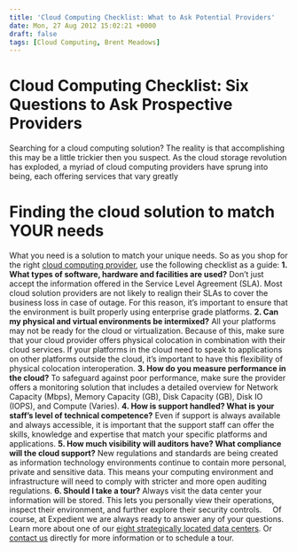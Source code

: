 ```yaml
---
title: 'Cloud Computing Checklist: What to Ask Potential Providers'
date: Mon, 27 Aug 2012 15:02:21 +0000
draft: false
tags: [Cloud Computing, Brent Meadows]
---
```


Cloud Computing Checklist: Six Questions to Ask Prospective Providers
=====================================================================

Searching for a cloud computing solution? The reality is that accomplishing this may be a little trickier then you suspect. As the cloud storage revolution has exploded, a myriad of cloud computing providers have sprung into being, each offering services that vary greatly

Finding the cloud solution to match YOUR needs
==============================================

What you need is a solution to match your unique needs. So as you shop for the right [cloud computing provider](https://www.expedient.com/cloud-computing/), use the following checklist as a guide: **1\. What types of software, hardware and facilities are used?** Don’t just accept the information offered in the Service Level Agreement (SLA). Most cloud solution providers are not likely to realign their SLAs to cover the business loss in case of outage. For this reason, it’s important to ensure that the environment is built properly using enterprise grade platforms. **2\. Can my physical and virtual environments be intermixed?** All your platforms may not be ready for the cloud or virtualization. Because of this, make sure that your cloud provider offers physical colocation in combination with their cloud services. If your platforms in the cloud need to speak to applications on other platforms outside the cloud, it’s important to have this flexibility of physical colocation interoperation. **3\. How do you measure performance in the cloud?** To safeguard against poor performance, make sure the provider offers a monitoring solution that includes a detailed overview for Network Capacity (Mbps), Memory Capacity (GB), Disk Capacity (GB), Disk IO (IOPS), and Compute (Varies). **4\. How is support handled? What is your staff’s level of technical competence?** Even if support is always available and always accessible, it is important that the support staff can offer the skills, knowledge and expertise that match your specific platforms and applications. **5\. How much visibility will auditors have? What compliance will the cloud support?** New regulations and standards are being created as information technology environments continue to contain more personal, private and sensitive data. This means your computing environment and infrastructure will need to comply with stricter and more open auditing regulations. **6\. Should I take a tour?** Always visit the data center your information will be stored. This lets you personally view their operations, inspect their environment, and further explore their security controls.     Of course, at Expedient we are always ready to answer any of your questions. Learn more about one of our [eight strategically located data centers](https://www.expedient.com/the-data-centers/). Or [contact us](https://www.expedient.com/get-a-quote/) directly for more information or to schedule a tour.